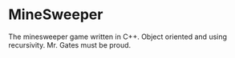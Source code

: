 # MineSweeper
The minesweeper game written in C++. Object oriented and using recursivity. Mr. Gates must be proud.
